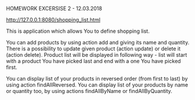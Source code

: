 ﻿HOMEWORK
EXCERSISE 2 - 12.03.2018

http://127.0.0.1:8080/shopping_list.html

This is application which allows You to define shopping list.

You can add products by using action add and giving its name and quantity.
There is a possibility to update given product (action update) or delete it (action delete).
Product list will be displayed in following way - list will start with a product You have picked last
and end with a one You have picked first.

You can display list of your products in reversed order (from first to last) by using action findAllReversed.
You can display list of your products by name or quantity too, by using actions findAllByName or
findAllByQuantity.